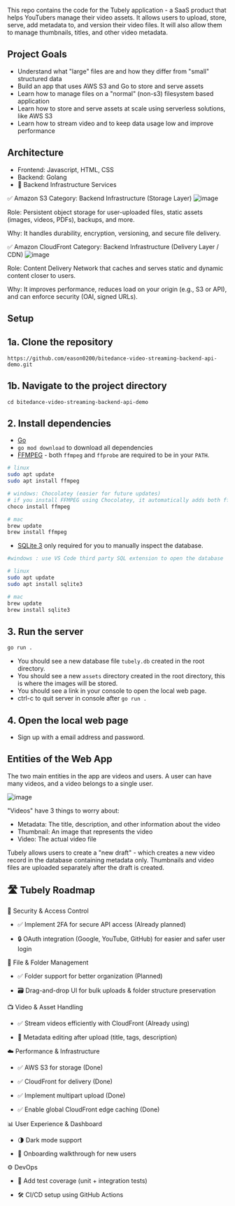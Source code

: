 This repo contains the code for the Tubely application - a SaaS product that helps YouTubers manage their video assets. It allows users to upload, store, serve, add metadata to, and version their video files. It will also allow them to manage thumbnails, titles, and other video metadata.

## Project Goals
- Understand what "large" files are and how they differ from "small" structured data
- Build an app that uses AWS S3 and Go to store and serve assets
- Learn how to manage files on a "normal" (non-s3) filesystem based application
- Learn how to store and serve assets at scale using serverless solutions, like AWS S3
- Learn how to stream video and to keep data usage low and improve performance

## Architecture
- Frontend: Javascript, HTML, CSS
- Backend: Golang
- 🔧 Backend Infrastructure Services

✅ Amazon S3
Category: Backend Infrastructure (Storage Layer)
![image](https://github.com/user-attachments/assets/27aef3db-f487-4c06-bf13-3f10264ee120)


Role: Persistent object storage for user-uploaded files, static assets (images, videos, PDFs), backups, and more.

Why: It handles durability, encryption, versioning, and secure file delivery.

✅ Amazon CloudFront
Category: Backend Infrastructure (Delivery Layer / CDN)
![image](https://github.com/user-attachments/assets/40597bad-fc76-4160-8d80-eab2750299b7)

Role: Content Delivery Network that caches and serves static and dynamic content closer to users.

Why: It improves performance, reduces load on your origin (e.g., S3 or API), and can enforce security (OAI, signed URLs).

## Setup
## 1a. Clone the repository
   `https://github.com/eason0200/bitedance-video-streaming-backend-api-demo.git`
## 1b. Navigate to the project directory
   `cd bitedance-video-streaming-backend-api-demo`

## 2. Install dependencies

- [Go](https://golang.org/doc/install)
- `go mod download` to download all dependencies
- [FFMPEG](https://ffmpeg.org/download.html) - both `ffmpeg` and `ffprobe` are required to be in your `PATH`.

```bash
# linux
sudo apt update
sudo apt install ffmpeg

# windows: Chocolatey (easier for future updates)
# if you install FFMPEG using Chocolatey, it automatically adds both ffmpeg and ffprobe to your system PATH — no manual steps required.
choco install ffmpeg 

# mac
brew update
brew install ffmpeg
```

- [SQLite 3](https://www.sqlite.org/download.html) only required for you to manually inspect the database.

```bash
#windows : use VS Code third party SQL extension to open the database

# linux
sudo apt update
sudo apt install sqlite3

# mac
brew update
brew install sqlite3
```

## 3. Run the server

```bash
go run .
```

- You should see a new database file `tubely.db` created in the root directory.
- You should see a new `assets` directory created in the root directory, this is where the images will be stored.
- You should see a link in your console to open the local web page.
- ctrl-c to quit server in console after `go run .`

## 4. Open the local web page
- Sign up with a email address and password.


## Entities of the Web App
The two main entities in the app are videos and users. A user can have many videos, and a video belongs to a single user.

![image](https://github.com/user-attachments/assets/bf26e7dd-c5e6-4b8a-abc5-ddda5bf4e15a)


"Videos" have 3 things to worry about:

- Metadata: The title, description, and other information about the video
- Thumbnail: An image that represents the video
- Video: The actual video file
  
Tubely allows users to create a "new draft" - which creates a new video record in the database containing metadata only. Thumbnails and video files are uploaded separately after the draft is created.

## 🛣️ Tubely Roadmap

🔐 Security & Access Control
- ✅ Implement 2FA for secure API access (Already planned)

- 🔒 OAuth integration (Google, YouTube, GitHub) for easier and safer user login

📁 File & Folder Management
- ✅ Folder support for better organization (Planned)

- 🗃️ Drag-and-drop UI for bulk uploads & folder structure preservation

📺 Video & Asset Handling
- ✅ Stream videos efficiently with CloudFront (Already using)

- 📝 Metadata editing after upload (title, tags, description)

☁️ Performance & Infrastructure
- ✅ AWS S3 for storage (Done)

- ✅ CloudFront for delivery (Done)

- ✅ Implement multipart upload (Done)

- ✅ Enable global CloudFront edge caching (Done)

📊 User Experience & Dashboard

- 🌗 Dark mode support

- 🧭 Onboarding walkthrough for new users

⚙️ DevOps 
- 🧪 Add test coverage (unit + integration tests)

- 🛠️ CI/CD setup using GitHub Actions




